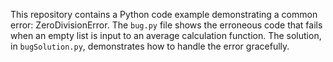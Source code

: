 This repository contains a Python code example demonstrating a common error: ZeroDivisionError.  The `bug.py` file shows the erroneous code that fails when an empty list is input to an average calculation function. The solution, in `bugSolution.py`, demonstrates how to handle the error gracefully.